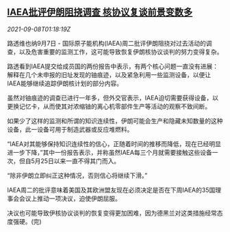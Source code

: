 <!--1631064663000-->
[IAEA批评伊朗阻挠调查 核协议复谈前景变数多](https://cn.reuters.com/article/iaea-iran-inspection-talk-0908-idCNKBS2G402C)
------

<div><i>2021-09-08T01:18:19Z</i></div><p>路透维也纳9月7日 - 国际原子能机构(IAEA)周二批评伊朗阻挠对过去活动的调查，以及危害重要的监测工作，这可能导致恢复伊朗核协议谈判的努力变得复杂。</p><p>路透看到IAEA提交给成员国的两份报告中表示，有两个核心问题一直没有进展：解释在几个未申报的旧址发现的铀痕迹，以及紧急利用一些监测设备，以便让IAEA能够继续追踪伊朗核计划的部分内容。</p><p>虽然对铀痕迹的调查已进行一年多，但外交官表示，IAEA迫切需要获得设备，以更换记忆卡，从而使其对浓缩铀的离心机零部件生产等活动的观察不致间断。</p><p>如果少了这样的监测和所谓的知识连续性，伊朗可能会生产和隐藏未知数量的这种设备，此一设备可用于制造武器或反应堆燃料。</p><p>“IAEA对其能够保持知识连续性的信心，正随着时间的推移而降低，现在已经明显进一步下降，”其中一份报告表示，并称虽然IAEA每三个月就需要接触这些设备一次，但自5月25日以来一直不得其门而入。</p><p>“除非伊朗立即纠正这种情况，否则信心将继续下滑。”</p><p>IAEA周二的批评意味着美国及其欧洲盟友现在必须决定是否在下周IAEA的35国理事会会议上推动一项决议，迫使伊朗屈服。</p><p>决议也可能导致伊核协议谈判的恢复变得更加困难，因为德黑兰对这类措施经常态度强硬。(完)</p>
